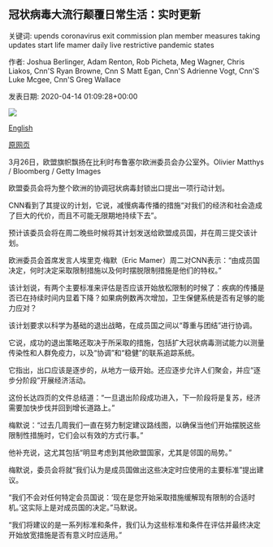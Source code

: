 ## 冠状病毒大流行颠覆日常生活：实时更新

关键词: upends coronavirus exit commission plan member measures taking updates start life mamer daily live restrictive pandemic states

作者: Joshua Berlinger, Adam Renton, Rob Picheta, Meg Wagner, Chris Liakos, Cnn'S Ryan Browne, Cnn S Matt Egan, Cnn'S Adrienne Vogt, Cnn'S Luke Mcgee, Cnn'S Greg Wallace

发表日期: 2020-04-14 01:09:28+00:00

![](https://cdn.cnn.com/cnnnext/dam/assets/200213175741-04-coronavirus-0213-super-tease.jpg)

[English](Coronavirus%20pandemic%20upends%20daily%20life%3A%20Live%20Updates.md)

[原网页](https://edition.cnn.com/world/live-news/coronavirus-pandemic-intl-04-14-20/index.html)

3月26日，欧盟旗帜飘扬在比利时布鲁塞尔欧洲委员会办公室外。Olivier Matthys / Bloomberg / Getty Images

欧盟委员会将为整个欧洲的协调冠状病毒封锁出口提出一项行动计划。

CNN看到了其提议的计划，它说，减慢病毒传播的措施“对我们的经济和社会造成了巨大的代价，而且不可能无限期地持续下去”。

预计该委员会将在周二晚些时候将其计划发送给欧盟成员国，并在周三提交该计划。

欧洲委员会首席发言人埃里克·梅默（Eric Mamer）周二对CNN表示：“由成员国决定，何时决定采取限制措施以及何时摆脱限制措施是他们的特权。”

该计划说，有两个主要标准来评估是否应该开始放松限制的时候了：疾病的传播是否已在持续时间内显着下降？如果病例数再次增加，卫生保健系统是否有足够的能力应对？

该计划要求以科学为基础的退出战略，在成员国之间以“尊重与团结”进行协调。

它说，成功的退出策略还取决于所采取的措施，包括扩大冠状病毒测试能力以测量传染性和人群免疫力，以及“协调”和“稳健”的联系追踪系统。

它指出，出口应该是逐步的，从地方一级开始。还应逐步允许人们聚会，并应“逐步分阶段”开展经济活动。

这份长达四页的文件总结道：“一旦退出阶段成功进入，下一阶段将是复苏，经济需要加快步伐并回到增长道路上。”

梅默说：“过去几周我们一直在努力制定建议路线图，以确保当他们开始摆脱这些限制性措施时，它们会以有效的方式行事。”

他补充说，这尤其包括“明显考虑到其他欧盟国家，尤其是邻国的局势。”

梅默说，委员会将就“我们认为是成员国做出这些决定时应使用的主要标准”提出建议。

“我们不会对任何特定会员国说：‘现在是您开始采取措施缓解现有限制的合适时机。’这实际上是对成员国的决定。”马默说。

“我们将建议的是一系列标准和条件，我们认为这些标准和条件在评估并最终决定开始放宽措施是否有意义时应适用。”